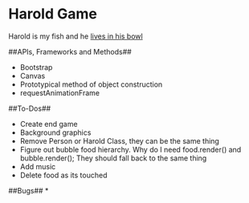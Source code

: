 # Harold Game
Harold is my fish and he [lives in his bowl](https://taylornodell.bandcamp.com/track/harolds-song)

##APIs, Frameworks and Methods##
* Bootstrap
* Canvas
* Prototypical method of object construction
* requestAnimationFrame

##To-Dos##
* Create end game
* Background graphics
* Remove Person or Harold Class, they can be the same thing
* Figure out bubble food hierarchy. Why do I need food.render() and bubble.render(); They should fall back to the same thing
* Add music
* Delete food as its touched

##Bugs##
*